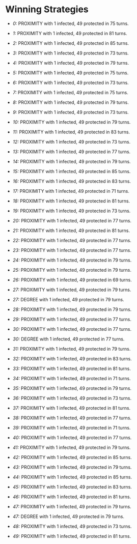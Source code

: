 # Winning Strategies

* _0:_ PROXIMITY with 1 infected, 49 protected in 75 turns.


* _1:_ PROXIMITY with 1 infected, 49 protected in 81 turns.


* _2:_ PROXIMITY with 1 infected, 49 protected in 85 turns.


* _3:_ PROXIMITY with 1 infected, 49 protected in 73 turns.


* _4:_ PROXIMITY with 1 infected, 49 protected in 79 turns.


* _5:_ PROXIMITY with 1 infected, 49 protected in 75 turns.


* _6:_ PROXIMITY with 1 infected, 49 protected in 73 turns.


* _7:_ PROXIMITY with 1 infected, 49 protected in 75 turns.


* _8:_ PROXIMITY with 1 infected, 49 protected in 79 turns.


* _9:_ PROXIMITY with 1 infected, 49 protected in 73 turns.


* _10:_ PROXIMITY with 1 infected, 49 protected in 79 turns.


* _11:_ PROXIMITY with 1 infected, 49 protected in 83 turns.


* _12:_ PROXIMITY with 1 infected, 49 protected in 73 turns.


* _13:_ PROXIMITY with 1 infected, 49 protected in 77 turns.


* _14:_ PROXIMITY with 1 infected, 49 protected in 79 turns.


* _15:_ PROXIMITY with 1 infected, 49 protected in 85 turns.


* _16:_ PROXIMITY with 1 infected, 49 protected in 83 turns.


* _17:_ PROXIMITY with 1 infected, 49 protected in 71 turns.


* _18:_ PROXIMITY with 1 infected, 49 protected in 81 turns.


* _19:_ PROXIMITY with 1 infected, 49 protected in 73 turns.


* _20:_ PROXIMITY with 1 infected, 49 protected in 77 turns.


* _21:_ PROXIMITY with 1 infected, 49 protected in 81 turns.


* _22:_ PROXIMITY with 1 infected, 49 protected in 77 turns.


* _23:_ PROXIMITY with 1 infected, 49 protected in 77 turns.


* _24:_ PROXIMITY with 1 infected, 49 protected in 79 turns.


* _25:_ PROXIMITY with 1 infected, 49 protected in 79 turns.


* _26:_ PROXIMITY with 1 infected, 49 protected in 69 turns.


* _27:_ PROXIMITY with 1 infected, 49 protected in 79 turns.


* _27:_ DEGREE with 1 infected, 49 protected in 79 turns.


* _28:_ PROXIMITY with 1 infected, 49 protected in 79 turns.


* _29:_ PROXIMITY with 1 infected, 49 protected in 77 turns.


* _30:_ PROXIMITY with 1 infected, 49 protected in 77 turns.


* _30:_ DEGREE with 1 infected, 49 protected in 77 turns.


* _31:_ PROXIMITY with 1 infected, 49 protected in 79 turns.


* _32:_ PROXIMITY with 1 infected, 49 protected in 83 turns.


* _33:_ PROXIMITY with 1 infected, 49 protected in 81 turns.


* _34:_ PROXIMITY with 1 infected, 49 protected in 71 turns.


* _35:_ PROXIMITY with 1 infected, 49 protected in 79 turns.


* _36:_ PROXIMITY with 1 infected, 49 protected in 73 turns.


* _37:_ PROXIMITY with 1 infected, 49 protected in 81 turns.


* _38:_ PROXIMITY with 1 infected, 49 protected in 77 turns.


* _39:_ PROXIMITY with 1 infected, 49 protected in 71 turns.


* _40:_ PROXIMITY with 1 infected, 49 protected in 77 turns.


* _41:_ PROXIMITY with 1 infected, 49 protected in 79 turns.


* _42:_ PROXIMITY with 1 infected, 49 protected in 85 turns.


* _43:_ PROXIMITY with 1 infected, 49 protected in 79 turns.


* _44:_ PROXIMITY with 1 infected, 49 protected in 85 turns.


* _45:_ PROXIMITY with 1 infected, 49 protected in 83 turns.


* _46:_ PROXIMITY with 1 infected, 49 protected in 81 turns.


* _47:_ PROXIMITY with 1 infected, 49 protected in 79 turns.


* _47:_ DEGREE with 1 infected, 49 protected in 79 turns.


* _48:_ PROXIMITY with 1 infected, 49 protected in 73 turns.


* _49:_ PROXIMITY with 1 infected, 49 protected in 81 turns.


